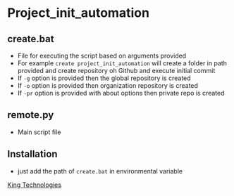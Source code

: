 # Project_init_automation

## create.bat

- File for executing the script based on arguments provided
- For example `create project_init_automation` will create a folder in path provided and create repository oh Github and execute initial commit
- If `-g` option is provided then the global repository is created
- If `-o` option is provided then organization repository is created
- If `-pr` option is provided with about options then private repo is created

## remote.py

- Main script file

## Installation

- just add the path of `create.bat` in environmental variable

[King Technologies](https://kingtechnologies.in)
